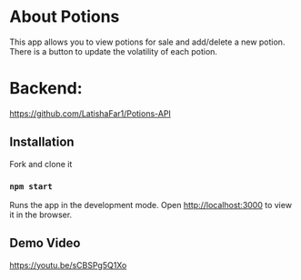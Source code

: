 # About Potions

This app allows you to view potions for sale and add/delete a new potion.
There is a button to update the volatility of each potion.

# Backend: 
https://github.com/LatishaFar1/Potions-API


## Installation
Fork and clone it

### `npm start`

Runs the app in the development mode.
Open [http://localhost:3000](http://localhost:3000) to view it in the browser.

## Demo Video
https://youtu.be/sCBSPg5Q1Xo
